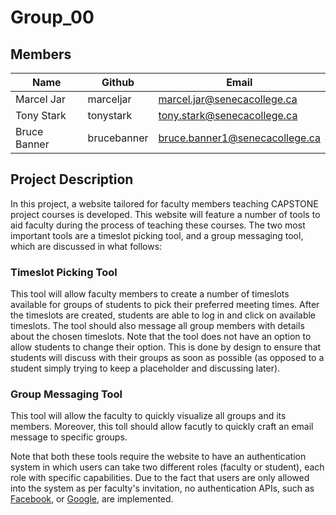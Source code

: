 # Group_00

## Members
| Name        | Github    | Email                       |
| ----------- | --------- | --------------------------- |
| Marcel Jar  | marceljar | marcel.jar@senecacollege.ca |
| Tony Stark  | tonystark | tony.stark@senecacollege.ca |
| Bruce Banner  | brucebanner | bruce.banner1@senecacollege.ca |

## Project Description
In this project, a website tailored for faculty members teaching CAPSTONE project courses is developed. This website will feature a number of tools to aid faculty during the process of teaching these courses. The two most important tools are a timeslot picking tool, and a group messaging tool, which are discussed in what follows:

### Timeslot Picking Tool
This tool will allow faculty members to create a number of timeslots available for groups of students to pick their preferred meeting times. After the timeslots are created, students are able to log in and click on available timeslots. The tool should also message all group members with details about the chosen timeslots. Note that the tool does not have an option to allow students to change their option. This is done by design to ensure that students will discuss with their groups as soon as possible (as opposed to a student simply trying to keep a placeholder and discussing later).

### Group Messaging Tool
This tool will allow the faculty to quickly visualize all groups and its members. Moreover, this toll should allow facutly to quickly craft an email message to specific groups.

Note that both these tools require the website to have an authentication system in which users can take two different roles (faculty or student), each role with specific capabilities. Due to the fact that users are only allowed into the system as per faculty's invitation, no authentication APIs, such as [Facebook](https://developers.facebook.com/docs/facebook-login/), or [Google](https://developers.google.com/identity/sign-in/web/sign-in), are implemented.





